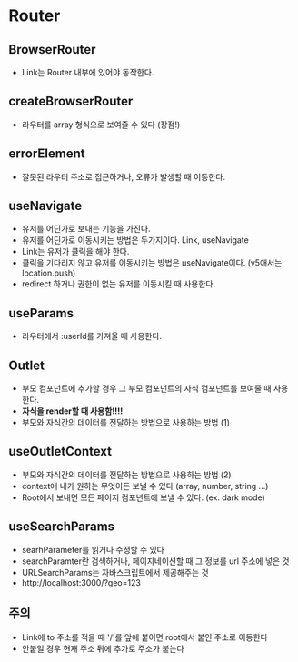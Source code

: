 # Router

## BrowserRouter

- Link는 Router 내부에 있어야 동작한다.

## createBrowserRouter

- 라우터를 array 형식으로 보여줄 수 있다 (장점!)

## errorElement

- 잘못된 라우터 주소로 접근하거나, 오류가 발생할 때 이동한다.

## useNavigate

- 유저를 어딘가로 보내는 기능을 가진다.
- 유저를 어딘가로 이동시키는 방법은 두가지이다. Link, useNavigate
- Link는 유저가 클릭을 해야 한다.
- 클릭을 기다리지 않고 유저를 이동시키는 방법은 useNavigate이다. (v5애서는 location.push)
- redirect 하거나 권한이 없는 유저를 이동시킬 때 사용한다.

## useParams

- 라우터에서 :userId를 가져올 때 사용한다.

## Outlet

- 부모 컴포넌트에 추가할 경우 그 부모 컴포넌트의 자식 컴포넌트를 보여줄 때 사용한다.
- **자식을 render할 때 사용함!!!!**
- 부모와 자식간의 데이터를 전달하는 방법으로 사용하는 방법 (1)

## useOutletContext

- 부모와 자식간의 데이터를 전달하는 방법으로 사용하는 방법 (2)
- context에 내가 원하는 무엇이든 보낼 수 있다 (array, number, string ...)
- Root에서 보내면 모든 페이지 컴포넌트에 보낼 수 있다. (ex. dark mode)

## useSearchParams

- searhParameter를 읽거나 수정할 수 있다
- searchParamter란 검색하거나, 페이지네이션할 때 그 정보를 url 주소에 넣은 것
- URLSearchParams는 자바스크립트에서 제공해주는 것
- http://localhost:3000/?geo=123

## 주의

- Link에 to 주소를 적을 때 '/'를 앞에 붙이면 root에서 붙인 주소로 이동한다
- 안붙일 경우 현재 주소 뒤에 추가로 주소가 붙는다
